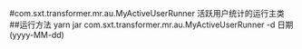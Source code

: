 
#com.sxt.transformer.mr.au.MyActiveUserRunner
    活跃用户统计的运行主类
##运行方法 yarn jar com.sxt.transformer.mr.au.MyActiveUserRunner -d 日期(yyyy-MM-dd)



